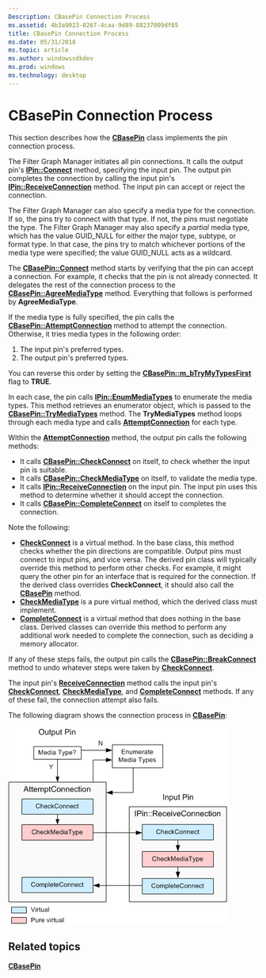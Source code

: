 ```yaml
---
Description: CBasePin Connection Process
ms.assetid: 4b3a9023-0267-4caa-9d89-88237009df05
title: CBasePin Connection Process
ms.date: 05/31/2018
ms.topic: article
ms.author: windowssdkdev
ms.prod: windows
ms.technology: desktop
---
```


# CBasePin Connection Process

This section describes how the [**CBasePin**](cbasepin.md) class implements the pin connection process.

The Filter Graph Manager initiates all pin connections. It calls the output pin's [**IPin::Connect**](/windows/win32/Strmif/nf-strmif-ipin-connect?branch=master) method, specifying the input pin. The output pin completes the connection by calling the input pin's [**IPin::ReceiveConnection**](/windows/win32/Strmif/nf-strmif-ipin-receiveconnection?branch=master) method. The input pin can accept or reject the connection.

The Filter Graph Manager can also specify a media type for the connection. If so, the pins try to connect with that type. If not, the pins must negotiate the type. The Filter Graph Manager may also specify a *partial* media type, which has the value GUID\_NULL for either the major type, subtype, or format type. In that case, the pins try to match whichever portions of the media type were specified; the value GUID\_NULL acts as a wildcard.

The [**CBasePin::Connect**](cbasepin-connect.md) method starts by verifying that the pin can accept a connection. For example, it checks that the pin is not already connected. It delegates the rest of the connection process to the [**CBasePin::AgreeMediaType**](cbasepin-agreemediatype.md) method. Everything that follows is performed by **AgreeMediaType**.

If the media type is fully specified, the pin calls the [**CBasePin::AttemptConnection**](cbasepin-attemptconnection.md) method to attempt the connection. Otherwise, it tries media types in the following order:

1.  The input pin's preferred types.
2.  The output pin's preferred types.

You can reverse this order by setting the [**CBasePin::m\_bTryMyTypesFirst**](cbasepin-m-btrymytypesfirst.md) flag to **TRUE**.

In each case, the pin calls [**IPin::EnumMediaTypes**](/windows/win32/Strmif/nf-strmif-ipin-enummediatypes?branch=master) to enumerate the media types. This method retrieves an enumerator object, which is passed to the [**CBasePin::TryMediaTypes**](cbasepin-trymediatypes.md) method. The **TryMediaTypes** method loops through each media type and calls [**AttemptConnection**](cbasepin-attemptconnection.md) for each type.

Within the [**AttemptConnection**](cbasepin-attemptconnection.md) method, the output pin calls the following methods:

-   It calls [**CBasePin::CheckConnect**](cbasepin-checkconnect.md) on itself, to check whether the input pin is suitable.
-   It calls [**CBasePin::CheckMediaType**](cbasepin-checkmediatype.md) on itself, to validate the media type.
-   It calls [**IPin::ReceiveConnection**](/windows/win32/Strmif/nf-strmif-ipin-receiveconnection?branch=master) on the input pin. The input pin uses this method to determine whether it should accept the connection.
-   It calls [**CBasePin::CompleteConnect**](cbasepin-completeconnect.md) on itself to completes the connection.

Note the following:

-   [**CheckConnect**](cbasepin-checkconnect.md) is a virtual method. In the base class, this method checks whether the pin directions are compatible. Output pins must connect to input pins, and vice versa. The derived pin class will typically override this method to perform other checks. For example, it might query the other pin for an interface that is required for the connection. If the derived class overrides **CheckConnect**, it should also call the [**CBasePin**](cbasepin.md) method.
-   [**CheckMediaType**](cbasepin-checkmediatype.md) is a pure virtual method, which the derived class must implement.
-   [**CompleteConnect**](cbasepin-completeconnect.md) is a virtual method that does nothing in the base class. Derived classes can override this method to perform any additional work needed to complete the connection, such as deciding a memory allocator.

If any of these steps fails, the output pin calls the [**CBasePin::BreakConnect**](cbasepin-breakconnect.md) method to undo whatever steps were taken by [**CheckConnect**](cbasepin-checkconnect.md).

The input pin's [**ReceiveConnection**](cbasepin-receiveconnection.md) method calls the input pin's [**CheckConnect**](cbasepin-checkconnect.md), [**CheckMediaType**](cbasepin-checkmediatype.md), and [**CompleteConnect**](cbasepin-completeconnect.md) methods. If any of these fail, the connection attempt also fails.

The following diagram shows the connection process in [**CBasePin**](cbasepin.md):

![cbasepin connection process](images/cbasepin-connect.png)

## Related topics

<dl> <dt>

[**CBasePin**](cbasepin.md)
</dt> </dl>

 

 



